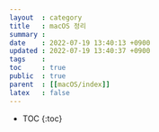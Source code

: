 ```yaml
---
layout  : category
title   : macOS 정리
summary : 
date    : 2022-07-19 13:40:13 +0900
updated : 2022-07-19 13:40:37 +0900
tags    : 
toc     : true
public  : true
parent  : [[macOS/index]]
latex   : false
---
```

* TOC
{:toc}

# 
